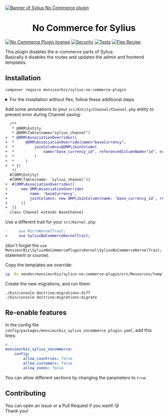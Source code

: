 [![Banner of Sylius No Commerce plugin](docs/images/banner.jpg)](https://monsieurbiz.com/agence-web-experte-sylius)

<h1 align="center">No Commerce for Sylius</h1>

[![No Commerce Plugin license](https://img.shields.io/github/license/monsieurbiz/SyliusNoCommercePlugin?public)](https://github.com/monsieurbiz/SyliusNoCommercePlugin/blob/master/LICENSE.txt)
[![Security](https://github.com/monsieurbiz/SyliusNoCommercePlugin/actions/workflows/security.yaml/badge.svg)](https://github.com/monsieurbiz/SyliusNoCommercePlugin/actions/workflows/security.yaml)
[![Tests](https://github.com/monsieurbiz/SyliusNoCommercePlugin/actions/workflows/tests.yaml/badge.svg)](https://github.com/monsieurbiz/SyliusNoCommercePlugin/actions/workflows/tests.yaml)
[![Flex Recipe](https://github.com/monsieurbiz/SyliusNoCommercePlugin/actions/workflows/recipe.yaml/badge.svg)](https://github.com/monsieurbiz/SyliusNoCommercePlugin/actions/workflows/recipe.yaml)

This plugin disables the e-commerce parts of Sylius.  
Basically it disables the routes and updates the admin and frontend templates.

## Installation

```bash
composer require monsieurbiz/sylius-no-commerce-plugin
```

<details><summary>For the installation without flex, follow these additional steps</summary>
<p>

Change your `config/bundles.php` file to add this line for the plugin declaration:
```php
<?php

return [
    //..
    MonsieurBiz\SyliusNoCommercePlugin\MonsieurBizSyliusNoCommercePlugin::class => ['all' => true],
];
```

Then create the config file in `config/packages/monsieurbiz_sylius_nocommerce_plugin.yaml`:

```yaml
imports:
    - { resource: "@MonsieurBizSyliusNoCommercePlugin/Resources/config/config.yaml" }
```

</p>
</details>

Add some annotations to your `src/Entity/Channel/Channel.php` entity to prevent error during Channel saving:

```diff
  /**
   * @ORM\Entity
   * @ORM\Table(name="sylius_channel")
+  * @ORM\AssociationOverrides({
+  *     @ORM\AssociationOverride(name="baseCurrency",
+  *         joinColumns=@ORM\JoinColumn(
+  *             name="base_currency_id", referencedColumnName="id", nullable=true
+  *         )
+  *     )
+  * })
   */
  #[ORM\Entity]
  #[ORM\Table(name: 'sylius_channel')]
+  #[ORM\AssociationOverrides([
+      new ORM\AssociationOverride(
+          name: 'baseCurrency',
+          joinColumns: new ORM\JoinColumn(name: 'base_currency_id', referencedColumnName: 'id', nullable: true)
+      )]
+  )]
  class Channel extends BaseChannel
```

Use a different trait for your `src/Kernel.php`:

```diff
-     use MicroKernelTrait;
+     use SyliusNoCommerceKernelTrait;
```

(don't forget the `use MonsieurBiz\SyliusNoCommercePlugin\Kernel\SyliusNoCommerceKernelTrait;` statement or course).

Copy the templates we override:

```bash
cp -Rv vendor/monsieurbiz/sylius-no-commerce-plugin/src/Resources/templates/* templates/
```

Create the new migrations, and run them:

```
./bin/console doctrine:migrations:diff
./bin/console doctrine:migrations:migrate
```

## Re-enable features

In the config file `config/packages/monsieurbiz_sylius_nocommerce_plugin.yaml`, add this lines:

```yaml
# ...
monsieurbiz_sylius_nocommerce:
    config:
        allow_countries: false
        allow_customers: false
        allow_zones: false
```

You can allow different sections by changing the parameters to `true`.

## Contributing

You can open an issue or a Pull Request if you want! 😘  
Thank you!
